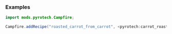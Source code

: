 ### Examples

```java
import mods.pyrotech.Campfire;

Campfire.addRecipe("roasted_carrot_from_carrot", <pyrotech:carrot_roasted>, <minecraft:carrot>);
```